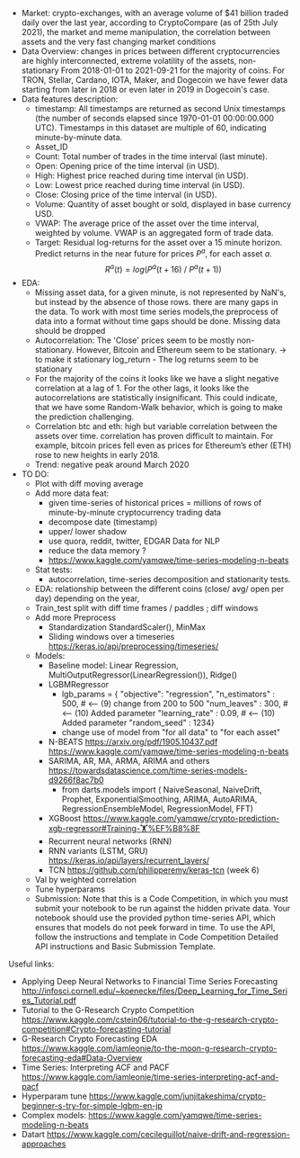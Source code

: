 
* Market: crypto-exchanges, with an average volume of $41 billion traded daily over the last year, according to CryptoCompare (as of 25th July 2021),  the market and meme manipulation, the correlation between assets and the very fast changing market conditions
* Data Overview: changes in prices between different cryptocurrencies are highly interconnected, extreme volatility of the assets, non-stationary
 From 2018-01-01 to 2021-09-21 for the majority of coins. For TRON, Stellar, Cardano, IOTA, Maker, and Dogecoin we have fewer data starting from later in 2018 or even later in 2019 in Dogecoin's case.
* Data features description:
    * timestamp: All timestamps are returned as second Unix timestamps (the number of seconds elapsed since 1970-01-01 00:00:00.000 UTC). Timestamps in this dataset are multiple of 60, indicating minute-by-minute data.
    * Asset_ID
    * Count: Total number of trades in the time interval (last minute).
    * Open: Opening price of the time interval (in USD).
    * High: Highest price reached during time interval (in USD).
    * Low: Lowest price reached during time interval (in USD).
    * Close: Closing price of the time interval (in USD).
    * Volume: Quantity of asset bought or sold, displayed in base currency USD.
    * VWAP: The average price of the asset over the time interval, weighted by volume. VWAP is an aggregated form of trade data.
    * Target: Residual log-returns for the asset over a 15 minute horizon.
       Predict returns in the near future for prices $P^a$, for each asset $a$. $$R^a(t) = log (P^a(t+16)\ /\ P^a(t+1))$$
* EDA:
    * Missing asset data, for a given minute, is not represented by NaN's, but instead by the absence of those rows.
  there are many gaps in the data. To work with most time series models,the preprocess of data into a format without time gaps should be done. Missing data should be dropped
    * Autocorrelation: The 'Close' prices seem to be mostly non-stationary. However, Bitcoin and Ethereum seem to be stationary. -> to make it stationary log_return - The log returns seem to be stationary
    * For the majority of the coins it looks like we have a slight negative correlation at a lag of 1. For the other lags, it looks like the autocorrelations are statistically insignificant. This could indicate, that we have some Random-Walk behavior, which is going to make the prediction challenging.
    * Correlation btc and eth:  high but variable correlation between the assets over time. correlation has proven difficult to maintain. For example, bitcoin prices fell even as prices for Ethereum’s ether (ETH) rose to new heights in early 2018.
    * Trend: negative peak around March 2020
* TO DO:
    * Plot with diff moving average
    * Add more data feat:
        * given time-series of historical prices  = millions of rows of minute-by-minute cryptocurrency trading data
        * decompose date (timestamp)
        * upper/ lower shadow
        * use quora, reddit, twitter, EDGAR Data for NLP
        * reduce the data memory ?
        * https://www.kaggle.com/yamqwe/time-series-modeling-n-beats
    * Stat tests:
        * autocorrelation, time-series decomposition and stationarity tests.
    * EDA: relationship between the different coins (close/ avg/ open per day) depending on the year,
    * Train_test split with diff time frames / paddles ; diff windows
    * Add more Preprocess
        * Standardization StandardScaler(), MinMax
        * Sliding windows over a timeseries https://keras.io/api/preprocessing/timeseries/
    * Models:
        * Baseline model: Linear Regression, MultiOutputRegressor(LinearRegression()), Ridge()
        * LGBMRegressor
            * lgb_params = {
    "objective": "regression",
    "n_estimators" : 500,     # <-- (9) change from 200 to 500
    "num_leaves" : 300,       # <-- (10) Added parameter
    "learning_rate" : 0.09,   # <-- (10) Added parameter
    "random_seed" : 1234}
            * change use of model from "for all data" to "for each asset"
        * N-BEATS https://arxiv.org/pdf/1905.10437.pdf https://www.kaggle.com/yamqwe/time-series-modeling-n-beats
        * SARIMA, AR, MA, ARMA, ARIMA and others https://towardsdatascience.com/time-series-models-d9266f8ac7b0
            * from darts.models import (
      NaiveSeasonal,
      NaiveDrift,
      Prophet,
      ExponentialSmoothing,
      ARIMA,
      AutoARIMA,
      RegressionEnsembleModel,
      RegressionModel,
      FFT)
        * XGBoost https://www.kaggle.com/yamqwe/crypto-prediction-xgb-regressor#Training-🏋%EF%B8%8F
        * Recurrent neural networks (RNN)
        * RNN variants (LSTM, GRU) https://keras.io/api/layers/recurrent_layers/
        * TCN https://github.com/philipperemy/keras-tcn
  (week 6)
    * Val by weighted correlation
    * Tune hyperparams
    * Submission: Note that this is a Code Competition,
  in which you must submit your notebook to be run against the hidden private data.
  Your notebook should use the provided python time-series API, which ensures that models do not peek forward in time. To use the API, follow the instructions and template in Code Competition Detailed API instructions and Basic Submission Template.

Useful links:
* Applying Deep Neural Networks to Financial Time Series Forecasting http://infosci.cornell.edu/~koenecke/files/Deep_Learning_for_Time_Series_Tutorial.pdf
* Tutorial to the G-Research Crypto Competition
https://www.kaggle.com/cstein06/tutorial-to-the-g-research-crypto-competition#Crypto-forecasting-tutorial
* G-Research Crypto Forecasting EDA
https://www.kaggle.com/iamleonie/to-the-moon-g-research-crypto-forecasting-eda#Data-Overview
* Time Series: Interpreting ACF and PACF https://www.kaggle.com/iamleonie/time-series-interpreting-acf-and-pacf
* Hyperparam tune https://www.kaggle.com/junjitakeshima/crypto-beginner-s-try-for-simple-lgbm-en-jp
* Complex models: https://www.kaggle.com/yamqwe/time-series-modeling-n-beats
* Datart https://www.kaggle.com/cecileguillot/naive-drift-and-regression-approaches
